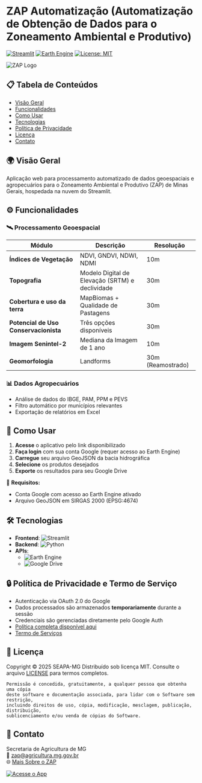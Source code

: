 # ZAP Automatização (Automatização de Obtenção de Dados para o Zoneamento Ambiental e Produtivo)

[![Streamlit](https://img.shields.io/badge/Streamlit-Cloud-FF4B4B?style=for-the-badge&logo=Streamlit&logoColor=white)](https://streamlit.io)
[![Earth Engine](https://img.shields.io/badge/Google%20Earth%20Engine-API-4285F4?style=for-the-badge&logo=google&logoColor=white)](https://earthengine.google.com)
[![License: MIT](https://img.shields.io/badge/License-MIT-yellow.svg?style=for-the-badge)](https://opensource.org/licenses/MIT)

![ZAP Logo](https://i.postimg.cc/c4VZ0fQw/zap-logo.png)

## 📋 Tabela de Conteúdos
- [Visão Geral](#-visão-geral)
- [Funcionalidades](#%EF%B8%8F-funcionalidades)
- [Como Usar](#-como-usar)
- [Tecnologias](#%EF%B8%8F-tecnologias)
- [Política de Privacidade](#-política-de-privacidade-e-termo-de-serviço)
- [Licença](#-licença)
- [Contato](#-contato)

## 🌍 Visão Geral
Aplicação web para processamento automatizado de dados geoespaciais e agropecuários para o Zoneamento Ambiental e Produtivo (ZAP) de Minas Gerais, hospedada na nuvem do Streamlit.

## ⚙️ Funcionalidades

### 🛰️ Processamento Geoespacial
| Módulo | Descrição | Resolução |
|--------|-----------|-----------|
| **Índices de Vegetação** | NDVI, GNDVI, NDWI, NDMI | 10m |
| **Topografia** | Modelo Digital de Elevação (SRTM) e declividade | 30m |
| **Cobertura e uso da terra** | MapBiomas + Qualidade de Pastagens | 30m |
| **Potencial de Uso Conservacionista** | Três opções disponíveis | 30m |
| **Imagem Senintel-2** | Mediana da Imagem de 1 ano | 10m |
| **Geomorfologia** | Landforms | 30m (Reamostrado) |

### 📊 Dados Agropecuários
- Análise de dados do IBGE, PAM, PPM e PEVS
- Filtro automático por municípios relevantes
- Exportação de relatórios em Excel

## 🚀 Como Usar
1. **Acesse** o aplicativo pelo link disponibilizado
2. **Faça login** com sua conta Google (requer acesso ao Earth Engine)
3. **Carregue** seu arquivo GeoJSON da bacia hidrográfica
4. **Selecione** os produtos desejados
5. **Exporte** os resultados para seu Google Drive

📌 **Requisitos:**
- Conta Google com acesso ao Earth Engine ativado
- Arquivo GeoJSON em SIRGAS 2000 (EPSG:4674)

## 🛠️ Tecnologias
- **Frontend**: ![Streamlit](https://img.shields.io/badge/Streamlit-1.22+-FF4B4B)
- **Backend**: ![Python](https://img.shields.io/badge/Python-3.8+-blue)
- **APIs**: 
  - ![Earth Engine](https://img.shields.io/badge/Earth_Engine_API-v1.0-orange)
  - ![Google Drive](https://img.shields.io/badge/Google_Drive_API-v3-blue)

## 🔒 Política de Privacidade e Termo de Serviço
- Autenticação via OAuth 2.0 do Google
- Dados processados são armazenados **temporariamente** durante a sessão
- Credenciais são gerenciadas diretamente pelo Google Auth
- [Política completa disponível aqui]([#](https://github.com/guihleao/zap_mg/security/policy))
- [Termo de Serviços]([#](https://github.com/guihleao/zap_mg/security/policy))

## 📜 Licença
Copyright © 2025 SEAPA-MG
Distribuído sob licença MIT. Consulte o arquivo [LICENSE](LICENSE) para termos completos.

```text
Permissão é concedida, gratuitamente, a qualquer pessoa que obtenha uma cópia
deste software e documentação associada, para lidar com o Software sem restrição,
incluindo direitos de uso, cópia, modificação, mesclagem, publicação, distribuição,
sublicenciamento e/ou venda de cópias do Software.
```

## 📧 Contato
Secretaria de Agricultura de MG  
📩 [zap@agricultura.mg.gov.br](mailto:zap@agricultura.mg.gov.br)  
🌐 [Mais Sobre o ZAP](https://www.mg.gov.br/agricultura/pagina/zoneamento-ambiental-e-produtivo)

[![Acesse o App](https://img.shields.io/badge/ACESSE_O_APP_AQUI-FF6B6B?style=for-the-badge&logo=google-chrome&logoColor=white)](https://zap-mg.streamlit.app)
